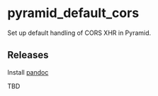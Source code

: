 # pyramid_default_cors

Set up default handling of CORS XHR in Pyramid.

## Releases

Install [pandoc] 

[pandoc]: http://johnmacfarlane.net/pandoc/

TBD